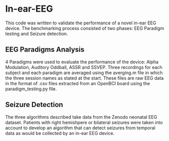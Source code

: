 # In-ear-EEG
This code was written to validate the performance of a novel in-ear EEG device. The benchmarking process consisted of two phases: EEG Paradigm testing and Seizure detection.

## EEG Paradigms Analysis
4 Paradigms were used to evaluate the performance of the device: Alpha Modulation, Auditory Oddball, ASSR and SSVEP. Three recordings for each subject and each paradigm are averaged using the averging.m file in which the three session names as stated at the start. These files are raw EEG data in the format of .csv files extracted from an OpenBCI board using the paradigm_testing.py file.

## Seizure Detection
The three algorithms described take data from the Zenodo neonatal EEG dataset. Patients with right hemishpere or bilateral seizures were taken into account to develop an algorithm that can detect seizures from temporal data as would be collected by an in-ear EEG device. 



